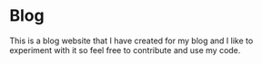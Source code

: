 # Blog
This is a blog website that I have created for my blog and I like to experiment with it so feel free to contribute and use my code.
